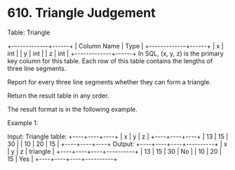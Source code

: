 # 610. Triangle Judgement

Table: Triangle

+-------------+------+
| Column Name | Type |
+-------------+------+
| x           | int  |
| y           | int  |
| z           | int  |
+-------------+------+
In SQL, (x, y, z) is the primary key column for this table.
Each row of this table contains the lengths of three line segments.


Report for every three line segments whether they can form a triangle.

Return the result table in any order.

The result format is in the following example.

Example 1:

Input:
Triangle table:
+----+----+----+
| x  | y  | z  |
+----+----+----+
| 13 | 15 | 30 |
| 10 | 20 | 15 |
+----+----+----+
Output:
+----+----+----+----------+
| x  | y  | z  | triangle |
+----+----+----+----------+
| 13 | 15 | 30 | No       |
| 10 | 20 | 15 | Yes      |
+----+----+----+----------+
